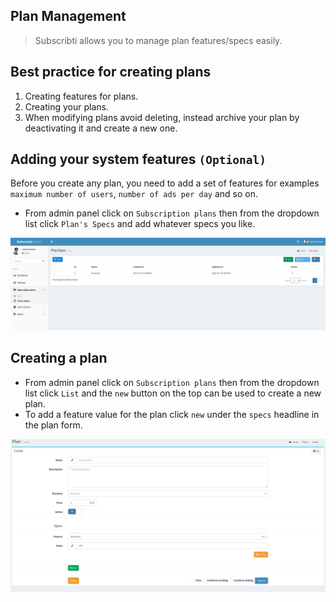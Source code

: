 ## Plan Management

> Subscribti allows you to manage plan features/specs easily.

## Best practice for creating plans

1. Creating features for plans.
2. Creating your plans.
3. When modifying plans avoid deleting, instead archive your plan by deactivating it and create a new one.

## Adding your system features `(Optional)`

Before you create any plan, you need to add a set of features for examples `maximum number of users`, `number of ads per day` and so on.

- From admin panel click on `Subscription plans` then from the dropdown list click `Plan's Specs` and add whatever specs you like.

![create_plan_spec](assets/plan_specs.png)

## Creating a plan

- From admin panel click on `Subscription plans` then from the dropdown list click `List` and the `new` button on the top can be used to create a new plan.
- To add a feature value for the plan click `new` under the `specs` headline in the plan form.

![create_plan](assets/create_plan.png)

